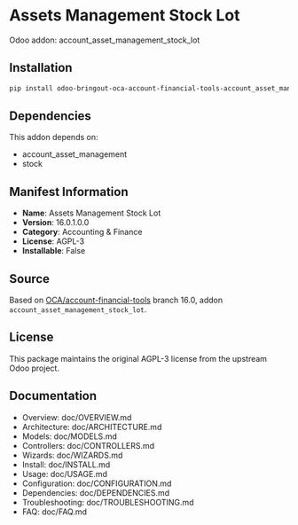 # Assets Management Stock Lot

Odoo addon: account_asset_management_stock_lot

## Installation

```bash
pip install odoo-bringout-oca-account-financial-tools-account_asset_management_stock_lot
```

## Dependencies

This addon depends on:
- account_asset_management
- stock

## Manifest Information

- **Name**: Assets Management Stock Lot
- **Version**: 16.0.1.0.0
- **Category**: Accounting & Finance
- **License**: AGPL-3
- **Installable**: False

## Source

Based on [OCA/account-financial-tools](https://github.com/OCA/account-financial-tools) branch 16.0, addon `account_asset_management_stock_lot`.

## License

This package maintains the original AGPL-3 license from the upstream Odoo project.

## Documentation

- Overview: doc/OVERVIEW.md
- Architecture: doc/ARCHITECTURE.md
- Models: doc/MODELS.md
- Controllers: doc/CONTROLLERS.md
- Wizards: doc/WIZARDS.md
- Install: doc/INSTALL.md
- Usage: doc/USAGE.md
- Configuration: doc/CONFIGURATION.md
- Dependencies: doc/DEPENDENCIES.md
- Troubleshooting: doc/TROUBLESHOOTING.md
- FAQ: doc/FAQ.md
